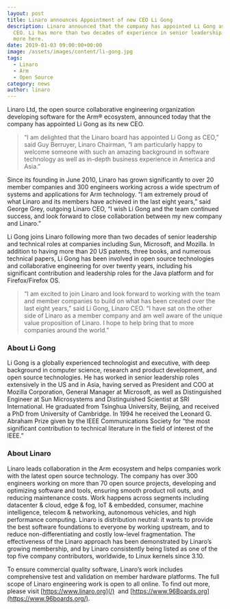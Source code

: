 ```yaml
---
layout: post
title: Linaro announces Appointment of new CEO Li Gong
description: Linaro announced that the company has appointed Li Gong as its new
  CEO. Li has more than two decades of experience in senior leadership. Read
  more here.
date: 2019-01-03 09:00:00+00:00
image: /assets/images/content/li-gong.jpg
tags:
  - Linaro
  - Arm
  - Open Source
category: news
author: linaro
---
```


Linaro Ltd, the open source collaborative engineering organization developing software for the Arm® ecosystem, announced today that the company has appointed Li Gong as its new CEO.

> “I am delighted that the Linaro board has appointed Li Gong as CEO,” said Guy Berruyer, Linaro Chairman, “I am particularly happy to welcome someone with such an amazing background in software technology as well as in-depth business experience in America and Asia.”

Since its founding in June 2010, Linaro has grown significantly to over 20 member companies and 300 engineers working across a wide spectrum of systems and applications for Arm technology. “I am extremely proud of what Linaro and its members have achieved in the last eight years,” said George Grey, outgoing Linaro CEO, “I wish Li Gong and the team continued success, and look forward to close collaboration between my new company and Linaro.”

Li Gong joins Linaro following more than two decades of senior leadership and technical roles at companies including Sun, Microsoft, and Mozilla. In addition to having more than 20 US patents, three books, and numerous technical papers, Li Gong has been involved in open source technologies and collaborative engineering for over twenty years, including his significant contribution and leadership roles for the Java platform and for Firefox/Firefox OS.

> “I am excited to join Linaro and look forward to working with the team and member companies to build on what has been created over the last eight years,” said Li Gong, Linaro CEO. “I have sat on the other side of Linaro as a member company and am well aware of the unique value proposition of Linaro. I hope to help bring that to more companies around the world.”

### About Li Gong

Li Gong is a globally experienced technologist and executive, with deep background in computer science, research and product development, and open source technologies. He has worked in senior leadership roles extensively in the US and in Asia, having served as President and COO at Mozilla Corporation, General Manager at Microsoft, as well as Distinguished Engineer at Sun Microsystems and Distinguished Scientist at SRI International. He graduated from Tsinghua University, Beijing, and received a PhD from University of Cambridge. In 1994 he received the Leonard G. Abraham Prize given by the IEEE Communications Society for “the most significant contribution to technical literature in the field of interest of the IEEE.”

### About Linaro

Linaro leads collaboration in the Arm ecosystem and helps companies work with the latest open source technology. The company has over 300 engineers working on more than 70 open source projects, developing and optimizing software and tools, ensuring smooth product roll outs, and reducing maintenance costs. Work happens across segments including datacenter & cloud, edge & fog, IoT & embedded, consumer, machine intelligence, telecom & networking, autonomous vehicles, and high performance computing. Linaro is distribution neutral: it wants to provide the best software foundations to everyone by working upstream, and to reduce non-differentiating and costly low-level fragmentation. The effectiveness of the Linaro approach has been demonstrated by Linaro’s growing membership, and by Linaro consistently being listed as one of the top five company contributors, worldwide, to Linux kernels since 3.10.

To ensure commercial quality software, Linaro’s work includes comprehensive test and validation on member hardware platforms. The full scope of Linaro engineering work is open to all online. To find out more, please visit [https://www.linaro.org](/)  and [https://www.96Boards.org](https://www.96boards.org/).
